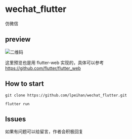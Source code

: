# wechat_flutter
仿微信

## preview
![二维码](http://images.ipeihan.top/20190722215842.png)

这里预览也是用 flutter-web 实现的，具体可以参考 https://github.com/flutter/flutter_web

## How to start
```shell
git clone https://github.com/lpeihan/wechat_flutter.git

flutter run
```
## Issues

如果有问题可以给留言，作者会积极回复

